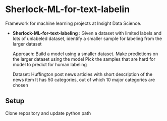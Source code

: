 # Sherlock-ML-for-text-labelin
Framework for machine learning projects at Insight Data Science.

- **Sherlock-ML-for-text-labeling** : 
    Given a dataset with limited labels and lots of unlabeled dataset,
    identify a smaller sample for labeling from the larger dataset

    Approach:
    Build a model using a smaller dataset. 
    Make predictions on the larger dataset using the model
    Pick the samples that are hard for model to predict for human labeling
   
    Dataset:
    Huffington post news articles with short description of the news item 
    It has 50 categories, out of which 10 major categories are chosen
  
## Setup
Clone repository and update python path
```
